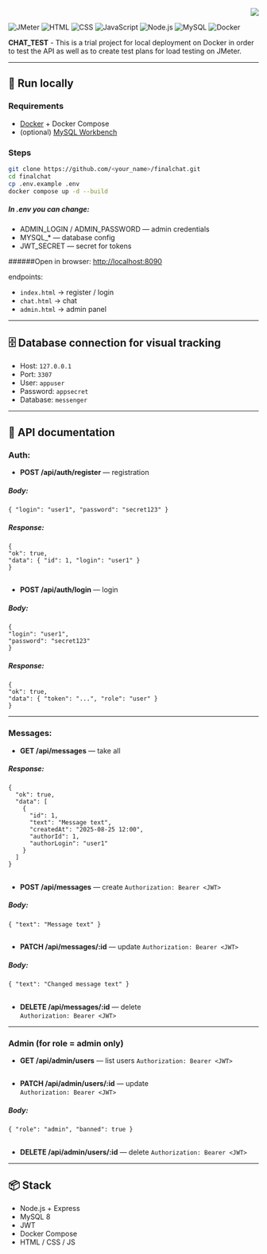 <p align="right">
  <a href="./README.md">
    <img src="https://img.shields.io/badge/🇷🇺-Russian%20version-blue?style=for-the-badge">
  </a>
</p>
 

![JMeter](https://img.shields.io/badge/Apache-JMeter-red?logo=apache&style=for-the-badge)
![HTML](https://img.shields.io/badge/HTML-5-orange?logo=html5&style=for-the-badge)
![CSS](https://img.shields.io/badge/CSS-3-blue?logo=css3&style=for-the-badge)
![JavaScript](https://img.shields.io/badge/JavaScript-ES6-yellow?logo=javascript&style=for-the-badge)
![Node.js](https://img.shields.io/badge/Node.js-20-green?style=for-the-badge&logo=node.js)
![MySQL](https://img.shields.io/badge/MySQL-8-orange?style=for-the-badge&logo=mysql)
![Docker](https://img.shields.io/badge/Docker-Compose-blue?style=for-the-badge&logo=docker)

<b>CHAT_TEST</b> - This is a trial project for local deployment on Docker in order to test the API as well as to create test plans for load testing on JMeter.

---

## 🚀 Run locally

### Requirements
- [Docker](https://www.docker.com/) + Docker Compose
- (optional) [MySQL Workbench](https://dev.mysql.com/downloads/workbench/)

### Steps
```bash
git clone https://github.com/<your_name>/finalchat.git
cd finalchat
cp .env.example .env
docker compose up -d --build
```
##### In .env you can change:

- ADMIN_LOGIN / ADMIN_PASSWORD — admin credentials
- MYSQL_* — database config
- JWT_SECRET — secret for tokens

######Open in browser: [http://localhost:8090](http://localhost:8090)

endpoints:

- `index.html` → register / login  
- `chat.html` → chat  
- `admin.html` → admin panel  

---

## 🗄 Database connection for visual tracking
- Host: `127.0.0.1`  
- Port: `3307`  
- User: `appuser`  
- Password: `appsecret`  
- Database: `messenger`  

---

## 📖 API documentation

### Auth:

- **POST /api/auth/register** — registration 
##### <i>Body:</i>
```
{ "login": "user1", "password": "secret123" }
```
##### <i>Response:</i>
```
{
"ok": true,
"data": { "id": 1, "login": "user1" } 
}
```
##
- **POST /api/auth/login** — login
##### <i>Body:</i>
```
{ 
"login": "user1",
"password": "secret123" 
}
```
##### <i>Response:</i>
```
{ 
"ok": true, 
"data": { "token": "...", "role": "user" } 
}
```
---

### Messages:
- **GET /api/messages** — take all 
##### <i>Response:</i>
```
{
  "ok": true,
  "data": [
    {
      "id": 1,
      "text": "Message text",
      "createdAt": "2025-08-25 12:00",
      "authorId": 1,
      "authorLogin": "user1"
    }
  ]
}
```
##
- **POST /api/messages** — create 
`Authorization: Bearer <JWT>`
##### <i>Body:</i>
```
{ "text": "Message text" }
```
##
- **PATCH /api/messages/:id** — update
`Authorization: Bearer <JWT>`
##### <i>Body:</i>
```
{ "text": "Changed message text" }
```
##
- **DELETE /api/messages/:id** — delete  
`Authorization: Bearer <JWT>`
---

### Admin (for role = admin only)
- **GET /api/admin/users** — list users 
`Authorization: Bearer <JWT>`
##
- **PATCH /api/admin/users/:id** — update  
`Authorization: Bearer <JWT>`
##### <i>Body:</i>
```
{ "role": "admin", "banned": true }
```
##
- **DELETE /api/admin/users/:id** — delete 
`Authorization: Bearer <JWT>`

---


## 📦 Stack
- Node.js + Express  
- MySQL 8  
- JWT  
- Docker Compose  
- HTML / CSS / JS  
